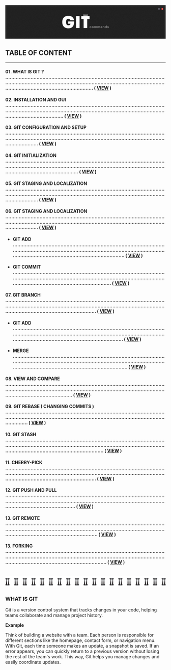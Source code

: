<!-- HERO SECTION -->
<img src="./assets/hero-image.png" title="hero-image">

<!-- Table of Content -->
## __TABLE OF CONTENT__
---
#### 01. WHAT IS GIT ?  .................................................................................................................................................................................................................................................................................  ( [VIEW](#what-is-git) )

#### 02. INSTALLATION AND GUI  .............................................................................................................................................................................................................................................................  ( [VIEW](#installation-and-gui) )

#### 03. GIT CONFIGURATION AND SETUP  ............................................................................................................................................................................................................................................  ( [VIEW](#git-configuration-and-setup) )

#### 04. GIT INITIALIZATION  .......................................................................................................................................................................................................................................................................  ( [VIEW](#git-initialization) )

#### 05. GIT STAGING AND LOCALIZATION ............................................................................................................................................................................................................................................  ( [VIEW](#git-staging-and-localization) )

#### 06. GIT STAGING AND LOCALIZATION ............................................................................................................................................................................................................................................  ( [VIEW](#git-staging-and-localization) )

<!-- Sub-Table of content -->

- #### GIT ADD  .......................................................................................................................................................................................................................................................................................  ( [VIEW](#git-add) )

- #### GIT COMMIT  ..............................................................................................................................................................................................................................................................................  ( [VIEW](#git-commit) )

#### 07. GIT BRANCH ...................................................................................................................................................................................................................................................................................  ( [VIEW](#git-branch) )

<!-- Sub-Table of content -->

- #### GIT ADD  ......................................................................................................................................................................................................................................................................................  ( [VIEW](#git-add) )

- #### MERGE  .........................................................................................................................................................................................................................................................................................  ( [VIEW](#merge) )

#### 08. VIEW AND COMPARE ...................................................................................................................................................................................................................................................................  ( [VIEW](#view-and-compare) )

#### 09. GIT REBASE ( CHANGING COMMITS ) .....................................................................................................................................................................................................................................  ( [VIEW](#git-rebase) )

#### 10. GIT STASH ........................................................................................................................................................................................................................................................................................  ( [VIEW](#git-stash) )

#### 11. CHERRY-PICK ...................................................................................................................................................................................................................................................................................  ( [VIEW](#cherry-pick) )

#### 12. GIT PUSH AND PULL .....................................................................................................................................................................................................................................................................  ( [VIEW](#git-push-pull) )

#### 13. GIT REMOTE ....................................................................................................................................................................................................................................................................................  ( [VIEW](#git-remote) )

#### 13. FORKING ..........................................................................................................................................................................................................................................................................................  ( [VIEW](#forking) )

<br>

<!-- Divider IMAGE -->
<img src="./assets/divider.png" title="divider">

<!-- What is GIT -->
### __WHAT IS GIT__
<p>Git is a version control system that tracks changes in your code, helping teams collaborate and manage project history.</p>

__Example__
<p>Think of building a website with a team. Each person is responsible for different sections like the homepage, contact form, or navigation menu. With Git, each time someone makes an update, a snapshot is saved. If an error appears, you can quickly return to a previous version without losing the rest of the team's work. This way, Git helps you manage changes and easily coordinate updates.</p>

